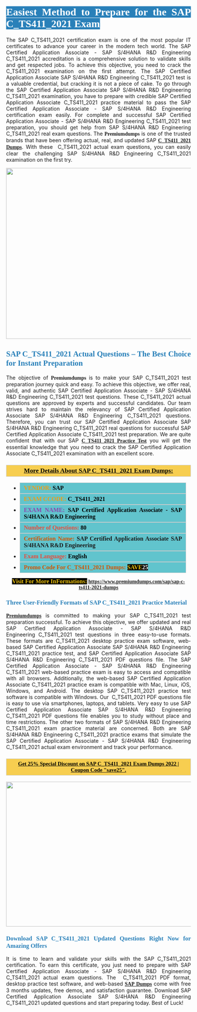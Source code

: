 <h1 style="text-align: justify;"><span style="color:#ffffff;"><span style="font-family:Georgia,serif;"><strong><span style="background-color:#2980b9;">Easiest Method to Prepare for the SAP C_TS411_2021 Exam</span></strong></span></span></h1>

<p style="text-align: justify;">The SAP C_TS411_2021 certification exam is one of the most popular IT certificates to advance your career in the modern tech world. The SAP Certified Application Associate - SAP S/4HANA R&D Engineering C_TS411_2021 accreditation is a comprehensive solution to validate skills and get respected jobs. To achieve this objective, you need to crack the C_TS411_2021 examination on the first attempt. The SAP Certified Application Associate SAP S/4HANA R&D Engineering C_TS411_2021 test is a valuable credential, but cracking it is not a piece of cake. To go through the SAP Certified Application Associate SAP S/4HANA R&D Engineering C_TS411_2021 examination, you have to prepare with credible SAP Certified Application Associate C_TS411_2021 practice material to pass the SAP Certified Application Associate - SAP S/4HANA R&D Engineering certification exam easily. For complete and successful SAP Certified Application Associate - SAP S/4HANA R&D Engineering C_TS411_2021 test preparation, you should get help from SAP S/4HANA R&D Engineering C_TS411_2021 real exam questions. The <span style="font-size:14px;"><span style="font-family:Georgia,serif;"><strong>Premiumdumps</strong></span></span> is one of the trusted brands that have been offering actual, real, and updated SAP <span style="font-family:Georgia,serif;"><strong><a href="https://www.premiumdumps.com/sap/sap-c-ts411-2021-dumps">C_TS411_2021 Dumps</a></strong></span>. With these  C_TS411_2021 actual exam questions, you can easily clear the challenging SAP S/4HANA R&D Engineering C_TS411_2021 examination on the first try.</p>

<p style="text-align: center;"><a href="https://www.premiumdumps.com/sap/sap-c-ts411-2021-dumps"><img alt="" src="https://i.imgur.com/P39uA2n.jpeg" style="width: 700px; height: 465px;" /></a></p>

<h2 style="text-align: justify;"><span style="color:#2980b9;"><span style="font-family:Georgia,serif;"><strong>SAP C_TS411_2021 Actual Questions – The Best Choice for Instant Preparation</strong></span></span></h2>

<p style="text-align: justify;">The objective of <span style="font-size:14px;"><span style="font-family:Georgia,serif;"><strong>Premiumdumps </strong></span></span>is to make your SAP C_TS411_2021 test preparation journey quick and easy. To achieve this objective, we offer real, valid, and authentic SAP Certified Application Associate - SAP S/4HANA R&D Engineering C_TS411_2021 test questions. These C_TS411_2021 actual questions are approved by experts and successful candidates. Our team strives hard to maintain the relevancy of SAP Certified Application Associate SAP S/4HANA R&D Engineering C_TS411_2021 questions. Therefore, you can trust our SAP Certified Application Associate SAP S/4HANA R&D Engineering C_TS411_2021 real questions for successful SAP Certified Application Associate C_TS411_2021 test preparation. We are quite confident that with our SAP <span style="font-family:Georgia,serif;"><strong><a href="https://www.premiumdumps.com/sap/sap-c-ts411-2021-dumps">C_TS411_2021 Practice Test</a></strong></span> you will get the essential knowledge that you need to crack the SAP Certified Application Associate C_TS411_2021 examination with an excellent score.</p>

<h3 style="background: #f7ce50; border: 1px solid rgb(204, 204, 204); padding: 5px 10px; text-align: center;"><span style="font-family:Georgia,serif;"><u><u><span style="color:#000000;"><span style="font-size:11pt"><span style="line-height:normal"><b><span style="font-size:13.0pt"><span cambria="">More Details About SAP C_TS411_2021 Exam Dumps:</span></span></b></span></span></span></u></u></span></h3>

<ul>
	<li style="margin:0cm 10pt">
	<div style="background:#61c4cd; border: 1px solid rgb(204, 204, 204); padding: 5px 10px; text-align: justify;"><span style="font-family:Georgia,serif;"><span style="font-size:11pt"><span style="line-height:normal"><b><span style="font-size:12.0pt"><span new="" roman="" times=""><span style="color:#f39c12;">VENDOR:</span> <span style="color:#000000;">SAP</span></span></span></b></span></span></span></div>
	</li>
	<li style="margin:0cm 10pt">
	<div style="background: #61c4cd; border: 1px solid rgb(204, 204, 204); padding: 5px 10px; text-align: justify;"><span style="font-family:Georgia,serif;"><span style="font-size:11pt"><span style="line-height:normal"><b><span style="font-size:12.0pt"><span new="" roman="" times=""><span style="color:#f39c12;">EXAM CCODE:</span> <span style="color:#000000;">C_TS411_2021</span></span></span></b></span></span></span></div>
	</li>
	<li style="margin:0cm 10pt">
	<div style="background: #61c4cd; border: 1px solid rgb(204, 204, 204); padding: 5px 10px; text-align: justify;"><span style="font-family:Georgia,serif;"><span style="font-size:11pt"><span style="line-height:normal"><b><span style="font-size:12.0pt"><span new="" roman="" times=""><span style="color:#8e44ad;">EXAM NAME:</span> <span style="color:#000000;">SAP Certified Application Associate - SAP S/4HANA R&D Engineering</span></span></span></b></span></span></span></div>
	</li>
	<li style="margin:0cm 10pt">
	<div style="background: #61c4cd; border: 1px solid rgb(204, 204, 204); padding: 5px 10px;"><span style="font-family:Georgia,serif;"><span style="font-size:11pt"><span style="line-height:normal"><b><span style="font-size:12.0pt"><span new="" roman="" times=""><span style="color:#e74c3c;">Number of Questions:</span><span style="color:#000000;"><span style="color:#f1c40f;"> </span>80</span></span></span></b></span></span></span></div>
	</li>
	<li style="margin:0cm 10pt">
	<div style="background: #61c4cd; border: 1px solid rgb(204, 204, 204); padding: 5px 10px; text-align: justify;"><span style="font-family:Georgia,serif;"><span style="font-size:11pt"><span style="line-height:normal"><b><span style="font-size:12.0pt"><span new="" roman="" times=""><span style="color:#d35400;">Certification Name:</span> SAP Certified Application Associate SAP S/4HANA R&D Engineering</span></span></b></span></span></span></div>
	</li>
	<li style="margin:0cm 10pt">
	<div style="background: #61c4cd; border: 1px solid rgb(204, 204, 204); padding: 5px 10px; text-align: justify;"><span style="font-family:Georgia,serif;"><span style="font-size:11pt"><span style="line-height:normal"><b><span style="font-size:12.0pt"><span new="" roman="" times=""><span style="color:#e74c3c;">Exam Language:</span> <span style="color:#000000;">English</span></span></span></b></span></span></span></div>
	</li>
	<li style="margin:0cm 10pt">
	<div style="background: #61c4cd; border: 1px solid rgb(204, 204, 204); padding: 5px 10px;"><span style="font-family:Georgia,serif;"><span style="font-size:11pt"><span style="line-height:normal"><b><span style="font-size:12.0pt"><span new="" roman="" times=""><span style="color:#d35400;">Promo Code For C_TS411_2021 Dumps:</span><span style="color:#f1c40f;"> <span style="background-color:#000000;">SAVE</span></span><span style="color:#ffffff;"><span style="background-color:#000000;">25</span></span></span></span></b></span></span></span></div>
	</li>
</ul>

<p style="text-align: center;"><span style="font-family:Georgia,serif;"><strong><span style="font-size:16px;"><span style="color:#f1c40f;"><span style="background-color:#000000;">Visit For More InFormations:</span></span></span> <a href="https://www.premiumdumps.com/sap/sap-c-ts411-2021-dumps">https://www.premiumdumps.com/sap/sap-c-ts411-2021-dumps</a></strong></span></p>

<h3 style="text-align: justify;"><span style="color:#2980b9;"><span style="font-family:Georgia,serif;"><strong><strong><strong>Three User-Friendly Formats of SAP C_TS411_2021 Practice Material </strong></strong></strong></span></span></h3>

<p style="text-align: justify;"><span style="font-size:14px;"><span style="font-family:Georgia,serif;"><strong><a href="https://www.premiumdumps.com/">Premiumdumps</a> </strong></span></span>is committed to making your SAP C_TS411_2021 test preparation successful. To achieve this objective, we offer updated and real SAP Certified Application Associate - SAP S/4HANA R&D Engineering C_TS411_2021 test questions in three easy-to-use formats. These formats are C_TS411_2021 desktop practice exam software, web-based SAP Certified Application Associate SAP S/4HANA R&D Engineering C_TS411_2021 practice test, and SAP Certified Application Associate SAP S/4HANA R&D Engineering C_TS411_2021 PDF questions file. The SAP Certified Application Associate - SAP S/4HANA R&D Engineering C_TS411_2021 web-based practice exam is easy to access and compatible with all browsers. Additionally, the web-based SAP Certified Application Associate C_TS411_2021 practice exam is compatible with Mac, Linux, iOS, Windows, and Android. The desktop SAP C_TS411_2021 practice test software is compatible with Windows. Our  C_TS411_2021 PDF questions file is easy to use via smartphones, laptops, and tablets. Very easy to use SAP Certified Application Associate SAP S/4HANA R&D Engineering C_TS411_2021 PDF questions file enables you to study without place and time restrictions. The other two formats of SAP S/4HANA R&D Engineering C_TS411_2021 exam practice material are concerned. Both are SAP S/4HANA R&D Engineering C_TS411_2021 practice exams that simulate the SAP Certified Application Associate - SAP S/4HANA R&D Engineering C_TS411_2021 actual exam environment and track your performance.</p>

<h3 style="background: rgb(247, 206, 80); border: 1px solid rgb(204, 204, 204); padding: 5px 10px; text-align: center;"><span style="font-family:Georgia,serif;"><u><span style="color:#000000;"><span style="font-size:11pt;"><span style="line-height:normal;"><b><span cambria="">Get 25% Special Discount on SAP C_TS411_2021 Exam Dumps 2022 | Coupon Code "save25".</span></b></span></span></span></u></span></h3>

<p style="text-align: center;"><strong><strong><a href="https://www.premiumdumps.com/sap/sap-c-ts411-2021-dumps"><img alt="" src="https://i.imgur.com/2KPb8yb.jpeg" style="width: 700px; height: 394px;" /></a></strong></strong></p>

<h3 style="text-align: justify;"><strong><span style="color:#2980b9;"><span style="font-family:Georgia,serif;"><strong><strong><strong>Download SAP C_TS411_2021 Updated Questions Right Now for Amazing Offers</strong></strong></strong></span></span></strong></h3>

<p style="text-align: justify;">It is time to learn and validate your skills with the SAP C_TS411_2021 certification. To earn this certificate, you just need to prepare with SAP Certified Application Associate - SAP S/4HANA R&D Engineering C_TS411_2021 actual exam questions. The  C_TS411_2021 PDF format, desktop practice test software, and web-based <span style="font-family:Georgia,serif;"><strong><a href="https://www.premiumdumps.com/sap-exam-dumps">SAP Dumps</a></strong></span> come with free 3 months updates, free demos, and satisfaction guarantee. Download SAP Certified Application Associate SAP S/4HANA R&D Engineering C_TS411_2021 updated questions and start preparing today. Best of Luck!</p>
